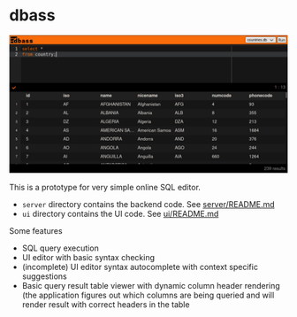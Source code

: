 # dbass
![](screenshot/screenshot.jpg)

This is a prototype for very simple online SQL editor.

- `server` directory contains the backend code. See [server/README.md](server/README.md)
- `ui` directory contains the UI code. See [ui/README.md](ui/README.md)

Some features
- SQL query execution
- UI editor with basic syntax checking
- (incomplete) UI editor syntax autocomplete with context specific suggestions
- Basic query result table viewer with dynamic column header rendering (the
  application figures out which columns are being queried and will render result
  with correct headers in the table
